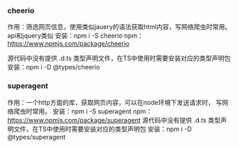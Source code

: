 ### cheerio
作用：筛选网页信息，使用类似jauery的语法获取html内容，写网络爬虫时常用。api和jquery类似
安装：npm i -S cheerio
npm：https://www.npmjs.com/package/cheerio

源代码中没有提供 .d.ts 类型声明文件，在TS中使用时需要安装对应的类型声明包
安装：npm i -D @types/cheerio

### superagent
作用：一个http方面的库，获取网页内容，可以在node环境下发送请求时， 写网络爬虫时常用。
安装：npm i -S superagent
npm：https://www.npmjs.com/package/superagent
源代码中没有提供 .d.ts 类型声明文件，在TS中使用时需要安装对应的类型声明包
安装：npm i -D @types/superagent